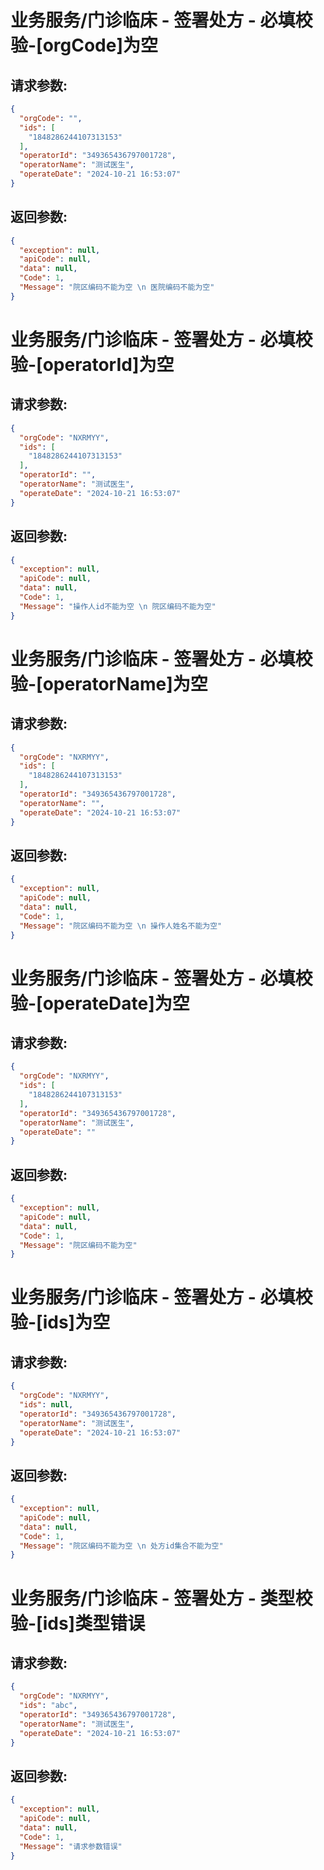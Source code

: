 
# 业务服务/门诊临床 - 签署处方 - 必填校验-[orgCode]为空
## 请求参数:
``` json
{
  "orgCode": "",
  "ids": [
    "1848286244107313153"
  ],
  "operatorId": "349365436797001728",
  "operatorName": "测试医生",
  "operateDate": "2024-10-21 16:53:07"
}
```
## 返回参数:
``` json
{
  "exception": null,
  "apiCode": null,
  "data": null,
  "Code": 1,
  "Message": "院区编码不能为空 \n 医院编码不能为空"
}
```
# 业务服务/门诊临床 - 签署处方 - 必填校验-[operatorId]为空
## 请求参数:
``` json
{
  "orgCode": "NXRMYY",
  "ids": [
    "1848286244107313153"
  ],
  "operatorId": "",
  "operatorName": "测试医生",
  "operateDate": "2024-10-21 16:53:07"
}
```
## 返回参数:
``` json
{
  "exception": null,
  "apiCode": null,
  "data": null,
  "Code": 1,
  "Message": "操作人id不能为空 \n 院区编码不能为空"
}
```
# 业务服务/门诊临床 - 签署处方 - 必填校验-[operatorName]为空
## 请求参数:
``` json
{
  "orgCode": "NXRMYY",
  "ids": [
    "1848286244107313153"
  ],
  "operatorId": "349365436797001728",
  "operatorName": "",
  "operateDate": "2024-10-21 16:53:07"
}
```
## 返回参数:
``` json
{
  "exception": null,
  "apiCode": null,
  "data": null,
  "Code": 1,
  "Message": "院区编码不能为空 \n 操作人姓名不能为空"
}
```
# 业务服务/门诊临床 - 签署处方 - 必填校验-[operateDate]为空
## 请求参数:
``` json
{
  "orgCode": "NXRMYY",
  "ids": [
    "1848286244107313153"
  ],
  "operatorId": "349365436797001728",
  "operatorName": "测试医生",
  "operateDate": ""
}
```
## 返回参数:
``` json
{
  "exception": null,
  "apiCode": null,
  "data": null,
  "Code": 1,
  "Message": "院区编码不能为空"
}
```
# 业务服务/门诊临床 - 签署处方 - 必填校验-[ids]为空
## 请求参数:
``` json
{
  "orgCode": "NXRMYY",
  "ids": null,
  "operatorId": "349365436797001728",
  "operatorName": "测试医生",
  "operateDate": "2024-10-21 16:53:07"
}
```
## 返回参数:
``` json
{
  "exception": null,
  "apiCode": null,
  "data": null,
  "Code": 1,
  "Message": "院区编码不能为空 \n 处方id集合不能为空"
}
```
# 业务服务/门诊临床 - 签署处方 - 类型校验-[ids]类型错误
## 请求参数:
``` json
{
  "orgCode": "NXRMYY",
  "ids": "abc",
  "operatorId": "349365436797001728",
  "operatorName": "测试医生",
  "operateDate": "2024-10-21 16:53:07"
}
```
## 返回参数:
``` json
{
  "exception": null,
  "apiCode": null,
  "data": null,
  "Code": 1,
  "Message": "请求参数错误"
}
```